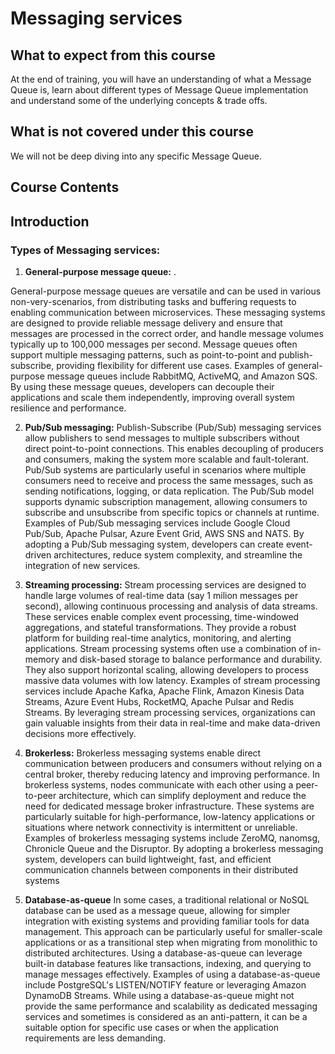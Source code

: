 # Messaging services


## What to expect from this course

At the end of training, you will have an understanding of what a Message Queue is, learn about different types of Message Queue implementation and understand some of the underlying concepts & trade offs.

## What is not covered under this course

We will not be deep diving into any specific Message Queue. 


## Course Contents


## Introduction


### Types of Messaging services:

1. **General-purpose message queue:** . 

General-purpose message queues are versatile and can be used in various non-very-scenarios, from distributing tasks and buffering requests to enabling communication between microservices. These messaging systems are designed to provide reliable message delivery and ensure that messages are processed in the correct order, and handle message volumes typically up to 100,000 messages per second. Message queues often support multiple messaging patterns, such as point-to-point and publish-subscribe, providing flexibility for different use cases. Examples of general-purpose message queues include RabbitMQ, ActiveMQ, and Amazon SQS. By using these message queues, developers can decouple their applications and scale them independently, improving overall system resilience and performance.

2. **Pub/Sub messaging:** 
Publish-Subscribe (Pub/Sub) messaging services allow publishers to send messages to multiple subscribers without direct point-to-point connections. This enables decoupling of producers and consumers, making the system more scalable and fault-tolerant. Pub/Sub systems are particularly useful in scenarios where multiple consumers need to receive and process the same messages, such as sending notifications, logging, or data replication. The Pub/Sub model supports dynamic subscription management, allowing consumers to subscribe and unsubscribe from specific topics or channels at runtime. Examples of Pub/Sub messaging services include Google Cloud Pub/Sub, Apache Pulsar, Azure Event Grid, AWS SNS and NATS. By adopting a Pub/Sub messaging system, developers can create event-driven architectures, reduce system complexity, and streamline the integration of new services.

3. **Streaming processing:** 
Stream processing services are designed to handle large volumes of real-time data (say 1 milion messages per second), allowing continuous processing and analysis of data streams. These services enable complex event processing, time-windowed aggregations, and stateful transformations. They provide a robust platform for building real-time analytics, monitoring, and alerting applications. Stream processing systems often use a combination of in-memory and disk-based storage to balance performance and durability. They also support horizontal scaling, allowing developers to process massive data volumes with low latency. Examples of stream processing services include Apache Kafka, Apache Flink, Amazon Kinesis Data Streams, Azure Event Hubs, RocketMQ, Apache Pulsar and Redis Streams. By leveraging stream processing services, organizations can gain valuable insights from their data in real-time and make data-driven decisions more effectively.

4. **Brokerless:**
Brokerless messaging systems enable direct communication between producers and consumers without relying on a central broker, thereby reducing latency and improving performance. In brokerless systems, nodes communicate with each other using a peer-to-peer architecture, which can simplify deployment and reduce the need for dedicated message broker infrastructure. These systems are particularly suitable for high-performance, low-latency applications or situations where network connectivity is intermittent or unreliable. Examples of brokerless messaging systems include ZeroMQ, nanomsg, Chronicle Queue and the Disruptor. By adopting a brokerless messaging system, developers can build lightweight, fast, and efficient communication channels between components in their distributed systems

5. **Database-as-queue**
In some cases, a traditional relational or NoSQL database can be used as a message queue, allowing for simpler integration with existing systems and providing familiar tools for data management. This approach can be particularly useful for smaller-scale applications or as a transitional step when migrating from monolithic to distributed architectures. Using a database-as-queue can leverage built-in database features like transactions, indexing, and querying to manage messages effectively. Examples of using a database-as-queue include PostgreSQL's LISTEN/NOTIFY feature or leveraging Amazon DynamoDB Streams. While using a database-as-queue might not provide the same performance and scalability as dedicated messaging services and sometimes is considered as an anti-pattern, it can be a suitable option for specific use cases or when the application requirements are less demanding.
